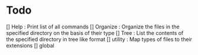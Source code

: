 # Todo
[] Help : Print list of all commands
[] Organize : Organize the files in the specified directory on the basis of their type
[] Tree : List the contents of the specified directory in tree like format
[] utility : Map types of files to their extensions
[] global